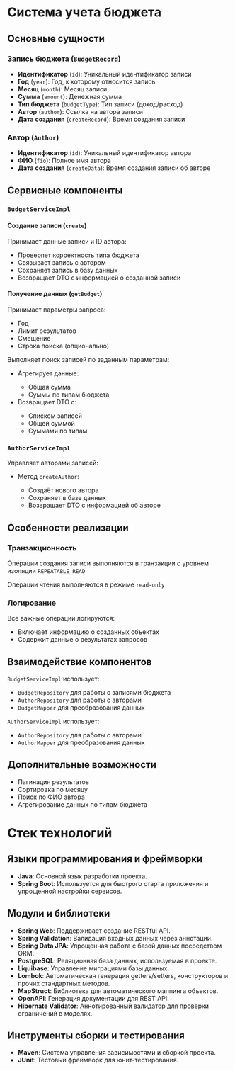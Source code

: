 <!DOCTYPE html>
<html lang="ru">
<head>
    <meta charset="UTF-8">
    </head>
<body>
    <h1>Система учета бюджета</h1>    
    <div class="section">
        <h2>Основные сущности</h2>        
        <h3>Запись бюджета (<code>BudgetRecord</code>)</h3>
        <ul>
            <li><strong>Идентификатор</strong> (<code>id</code>): Уникальный идентификатор записи</li>
            <li><strong>Год</strong> (<code>year</code>): Год, к которому относится запись</li>
            <li><strong>Месяц</strong> (<code>month</code>): Месяц записи</li>
            <li><strong>Сумма</strong> (<code>amount</code>): Денежная сумма</li>
            <li><strong>Тип бюджета</strong> (<code>budgetType</code>): Тип записи (доход/расход)</li>
            <li><strong>Автор</strong> (<code>author</code>): Ссылка на автора записи</li>
            <li><strong>Дата создания</strong> (<code>createRecord</code>): Время создания записи</li>
        </ul>        
        <h3>Автор (<code>Author</code>)</h3>
        <ul>
            <li><strong>Идентификатор</strong> (<code>id</code>): Уникальный идентификатор автора</li>
            <li><strong>ФИО</strong> (<code>fio</code>): Полное имя автора</li>
            <li><strong>Дата создания</strong> (<code>createData</code>): Время создания записи об авторе</li>
        </ul>
    </div>    
    <div class="section">
        <h2>Сервисные компоненты</h2>        
        <h3><code>BudgetServiceImpl</code></h3>        
        <h4>Создание записи (<code>create</code>)</h4>
        <p>Принимает данные записи и ID автора:</p>
        <ul>
            <li>Проверяет корректность типа бюджета</li>
            <li>Связывает запись с автором</li>
            <li>Сохраняет запись в базу данных</li>
            <li>Возвращает DTO с информацией о созданной записи</li>
        </ul>        
        <h4>Получение данных (<code>getBudget</code>)</h4>
        <p>Принимает параметры запроса:</p>
        <ul>
            <li>Год</li>
            <li>Лимит результатов</li>
            <li>Смещение</li>
            <li>Строка поиска (опционально)</li>
        </ul>
        <p>Выполняет поиск записей по заданным параметрам:</p>
        <ul>
            <li>Агрегирует данные:</li>
            <ul>
                <li>Общая сумма</li>
                <li>Суммы по типам бюджета</li>
            </ul>
            <li>Возвращает DTO с:</li>
            <ul>
                <li>Списком записей</li>
                <li>Общей суммой</li>
                <li>Суммами по типам</li>
            </ul>
        </ul>        
        <h3><code>AuthorServiceImpl</code></h3>
        <p>Управляет авторами записей:</p>
        <ul>
            <li>Метод <code>createAuthor</code>:</li>
            <ul>
                <li>Создаёт нового автора</li>
                <li>Сохраняет в базе данных</li>
                <li>Возвращает DTO с информацией об авторе</li>
            </ul>
        </ul>
    </div>    
    <div class="section">
        <h2>Особенности реализации</h2>        
        <h3>Транзакционность</h3>
        <p>Операции создания записи выполняются в транзакции с уровнем изоляции <code>REPEATABLE_READ</code></p>
        <p>Операции чтения выполняются в режиме <code>read-only</code></p>        
        <h3>Логирование</h3>
        <p>Все важные операции логируются:</p>
        <ul>
            <li>Включает информацию о созданных объектах</li>
            <li>Содержит данные о результатах запросов</li>
        </ul>
    </div>    
    <div class="section">
        <h2>Взаимодействие компонентов</h2>
        <p><code>BudgetServiceImpl</code> использует:</p>
        <ul>
            <li><code>BudgetRepository</code> для работы с записями бюджета</li>
            <li><code>AuthorRepository</code> для работы с авторами</li>
            <li><code>BudgetMapper</code> для преобразования данных</li>
        </ul>
        <p><code>AuthorServiceImpl</code> использует:</p>
        <ul>
            <li><code>AuthorRepository</code> для работы с авторами</li>
            <li><code>AuthorMapper</code> для преобразования данных</li>
        </ul>
    </div>    
    <div class="section">
        <h2>Дополнительные возможности</h2>
        <ul>
            <li>Пагинация результатов</li>
            <li>Сортировка по месяцу</li>
            <li>Поиск по ФИО автора</li>
            <li>Агрегирование данных по типам бюджета</li>
        </ul>
    </div>
    <h1>Стек технологий</h1>
    <div class="section">
        <h2>Языки программирования и фреймворки</h2>
        <ul>
            <li><strong>Java</strong>: Основной язык разработки проекта.</li>
            <li><strong>Spring Boot</strong>: Используется для быстрого старта приложения и упрощенной настройки сервисов.</li>
        </ul>
    </div>    
    <div class="section">
        <h2>Модули и библиотеки</h2>
        <ul>
            <li><strong>Spring Web</strong>: Поддерживает создание RESTful API.</li>
            <li><strong>Spring Validation</strong>: Валидация входных данных через аннотации.</li>
            <li><strong>Spring Data JPA</strong>: Упрощенная работа с базой данных посредством ORM.</li>
            <li><strong>PostgreSQL</strong>: Реляционная база данных, используемая в проекте.</li>
            <li><strong>Liquibase</strong>: Управление миграциями базы данных.</li>
            <li><strong>Lombok</strong>: Автоматическая генерация getters/setters, конструкторов и прочих стандартных методов.</li>
            <li><strong>MapStruct</strong>: Библиотека для автоматического маппинга объектов.</li>
            <li><strong>OpenAPI</strong>: Генерация документации для REST API.</li>
            <li><strong>Hibernate Validator</strong>: Аннотированный валидатор для проверки ограничений в моделях.</li>
        </ul>
    </div>    
    <div class="section">
        <h2>Инструменты сборки и тестирования</h2>
        <ul>
            <li><strong>Maven</strong>: Система управления зависимостями и сборкой проекта.</li>
            <li><strong>JUnit</strong>: Тестовый фреймворк для юнит-тестирования.</li>
        </ul>
    </div>
</body>
</html>
